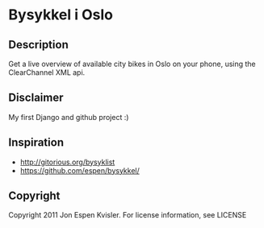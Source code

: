 # Bysykkel i Oslo

## Description

Get a live overview of available city bikes in Oslo on your phone, using the ClearChannel XML api. 

## Disclaimer
My first Django and github project :)

## Inspiration
* http://gitorious.org/bysyklist
* https://github.com/espen/bysykkel/

## Copyright

Copyright 2011 Jon Espen Kvisler. For license information, see LICENSE